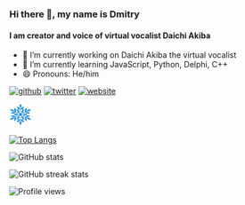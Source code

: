 <!-- ### Hi there 👋



**KagamineP/KagamineP** is a ✨ _special_ ✨ repository because its `README.md` (this file) appears on your GitHub profile.

Here are some ideas to get you started:

- 🔭 I’m currently working on ...
- 🌱 I’m currently learning ...
- 👯 I’m looking to collaborate on ...
- 🤔 I’m looking for help with ...
- 💬 Ask me about ...
- 📫 How to reach me: ...
- 😄 Pronouns: ...
- ⚡ Fun fact: ...
--> 

### Hi there 👋, my name is Dmitry
#### I am creator and voice of virtual vocalist Daichi Akiba

- 🔭 I’m currently working on Daichi Akiba the virtual vocalist 
- 🌱 I’m currently learning JavaScript, Python, Delphi, C++ 
- 😄 Pronouns: He/him 


[<img src='https://cdn.jsdelivr.net/npm/simple-icons@3.0.1/icons/github.svg' alt='github' height='40'>](https://github.com/KagamineP)  [<img src='https://cdn.jsdelivr.net/npm/simple-icons@3.0.1/icons/twitter.svg' alt='twitter' height='40'>](https://twitter.com/KagamineP_)  [<img src='https://cdn.jsdelivr.net/npm/simple-icons@3.0.1/icons/icloud.svg' alt='website' height='40'>](https://kagaminep.ru/)  

<a href='https://archiveprogram.github.com/'><img src='https://raw.githubusercontent.com/acervenky/animated-github-badges/master/assets/acbadge.gif' width='40' height='40'></a> 

[![Top Langs](https://github-readme-stats.vercel.app/api/top-langs/?username=KagamineP)](https://github.com/anuraghazra/github-readme-stats)

![GitHub stats](https://github-readme-stats.vercel.app/api?username=KagamineP&show_icons=true)  

![GitHub streak stats](https://github-readme-streak-stats.herokuapp.com/?user=KagamineP)  

![Profile views](https://gpvc.arturio.dev/KagamineP)  
